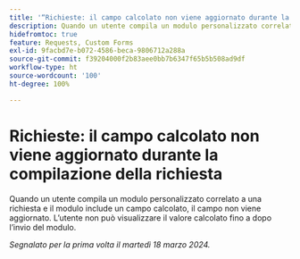 ```yaml
---
title: '“Richieste: il campo calcolato non viene aggiornato durante la compilazione della richiesta”'
description: Quando un utente compila un modulo personalizzato correlato a una richiesta e il modulo include un campo calcolato, il campo non viene aggiornato. L’utente non può visualizzare il valore calcolato fino a dopo l’invio del modulo.
hidefromtoc: true
feature: Requests, Custom Forms
exl-id: 9facbd7e-b072-4586-beca-9806712a288a
source-git-commit: f39204000f2b83aee0bb7b6347f65b5b508ad9df
workflow-type: ht
source-wordcount: '100'
ht-degree: 100%

---
```


# Richieste: il campo calcolato non viene aggiornato durante la compilazione della richiesta

Quando un utente compila un modulo personalizzato correlato a una richiesta e il modulo include un campo calcolato, il campo non viene aggiornato. L’utente non può visualizzare il valore calcolato fino a dopo l’invio del modulo.

_Segnalato per la prima volta il martedì 18 marzo 2024._

